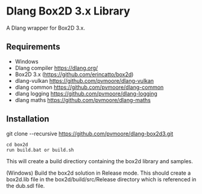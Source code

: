 # Dlang Box2D 3.x Library

A Dlang wrapper for Box2D 3.x.

## Requirements
- Windows
- Dlang compiler https://dlang.org/
- Box2D 3.x (https://github.com/erincatto/box2d)
- dlang-vulkan https://github.com/pvmoore/dlang-vulkan
- dlang common https://github.com/pvmoore/dlang-common
- dlang logging https://github.com/pvmoore/dlang-logging
- dlang maths https://github.com/pvmoore/dlang-maths

## Installation

git clone --recursive https://github.com/pvmoore/dlang-box2d3.git

```
cd box2d  
run build.bat or build.sh
```

This will create a build directiory containing the box2d library and samples.    

(Windows) Build the box2d solution in Release mode. This should create a box2d.lib file
in the box2d/build/src/Release directory which is referenced in the dub.sdl file.
